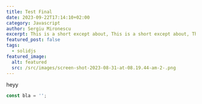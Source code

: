 ```yaml
---
title: Test Final
date: 2023-09-22T17:14:10+02:00
category: Javascript
author: Sergiu Mironescu
excerpt: This is a short except about, This is a short except about, This is a short, except about, This is a short except about
featured_post: false
tags:
  - solidjs
featured_image:
  alt: featured
  src: /src/images/screen-shot-2023-08-31-at-08.19.44-am-2-.png
---
```


heyy

```javascript
const bla = '';
```
